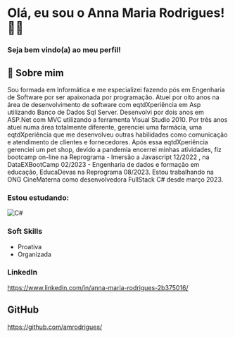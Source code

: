 # Olá, eu sou o Anna Maria Rodrigues!👩‍💻

### Seja bem vindo(a) ao meu perfil!

## 🚀 Sobre mim

Sou formada em Informática e me especializei fazendo pós em Engenharia de Software
por ser apaixonada por programação. Atuei por oito anos na área de desenvolvimento de
software com eqtdXperiência em Asp utilizando Banco de Dados Sql Server. Desenvolvi por
dois anos em ASP.Net com MVC utilizando a ferramenta Visual Studio 2010. Por três
anos atuei numa área totalmente diferente, gerenciei uma farmácia, uma eqtdXperiência que
me desenvolveu outras habilidades como comunicação e atendimento de clientes e
fornecedores. Após essa eqtdXperiência gerenciei um pet shop, devido a pandemia encerrei
minhas atividades, fiz bootcamp on-line na Reprograma - Imersão a Javascript 12/2022 ,
na DataEXBootCamp 02/2023 - Engenharia de dados e formação em educação,
EducaDevas na Reprograma 08/2023. Estou trabalhando na ONG CineMaterna como
desenvolvedora FullStack C# desde março 2023.

### Estou estudando:

![C#](https://dio.io/)

### Soft Skills

- Proativa
- Organizada

### LinkedIn

https://www.linkedin.com/in/anna-maria-rodrigues-2b375016/

## GitHub

https://github.com/amrodrigues/
